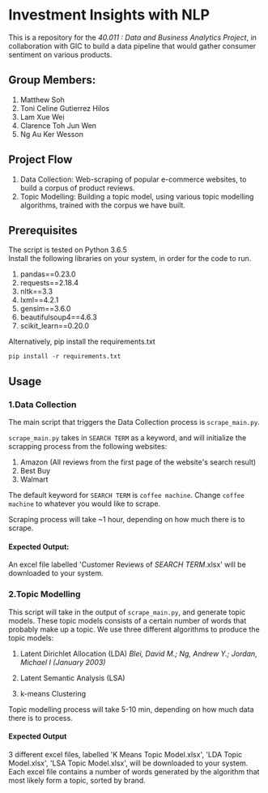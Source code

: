 # Investment Insights with NLP
 
 This is a repository for the <i>40.011 : Data and Business Analytics Project</i>, in collaboration with GIC to build a data pipeline that would gather consumer sentiment on various products. 

## Group Members:
1. Matthew Soh
2. Toni Celine Gutierrez Hilos
3. Lam Xue Wei
4. Clarence Toh Jun Wen
5. Ng Au Ker Wesson

## Project Flow

1. Data Collection: Web-scraping of popular e-commerce websites, to build a corpus of product reviews. 
2. Topic Modelling: Building a topic model, using various topic modelling algorithms, trained with the corpus we have built.

## Prerequisites

The script is tested on Python 3.6.5  
Install the following libraries on your system, in order for the code to run. 

1. pandas==0.23.0
2. requests==2.18.4
3. nltk==3.3
4. lxml==4.2.1
5. gensim==3.6.0
6. beautifulsoup4==4.6.3
7. scikit_learn==0.20.0

Alternatively, pip install the requirements.txt
```
pip install -r requirements.txt
```

## Usage

### 1.Data Collection

The main script that triggers the Data Collection process is ```scrape_main.py```. 

```scrape_main.py``` takes in ```SEARCH TERM``` as a keyword, and will initialize the scrapping process from the following websites:

1. Amazon (All reviews from the first page of the website's search result)
2. Best Buy
3. Walmart

The default keyword for ```SEARCH TERM``` is ```coffee machine```. 
Change ```coffee machine``` to whatever you would like to scrape.

Scraping process will take ~1 hour, depending on how much there is to scrape.

#### Expected Output:

An excel file labelled 'Customer Reviews of <i>SEARCH TERM</i>.xlsx' will be downloaded to your system.

### 2.Topic Modelling

This script will take in the output of ```scrape_main.py```, and generate topic models. 
These topic models consists of a certain number of words that probably make up a topic.
We use three different algorithms to produce the topic models:

1. Latent Dirichlet Allocation (LDA) <i>Blei, David M.; Ng, Andrew Y.; Jordan, Michael I (January 2003)</i>

2. Latent Semantic Analysis (LSA)

3. k-means Clustering

Topic modelling process will take 5-10 min, depending on how much data there is to process.

#### Expected Output

3 different excel files, labelled 'K Means Topic Model.xlsx', 'LDA Topic Model.xlsx', 'LSA Topic Model.xlsx', will be downloaded to your system. Each excel file contains a number of words generated by the algorithm that most likely form a topic, sorted by brand.